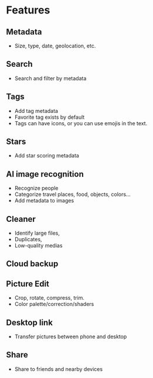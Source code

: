 # Features

## Metadata

- Size, type, date, geolocation, etc.

## Search

- Search and filter by metadata

## Tags

- Add tag metadata
- Favorite tag exists by default
- Tags can have icons, or you can use emojis in the text.

## Stars

- Add star scoring metadata

## AI image recognition

- Recognize people
- Categorize travel places, food, objects, colors...
- Add metadata to images

## Cleaner

- Identify large files,
- Duplicates,
- Low-quality medias

## Cloud backup

## Picture Edit

- Crop, rotate, compress, trim.
- Color palette/correction/shaders

## Desktop link

- Transfer pictures between phone and desktop

## Share

- Share to friends and nearby devices 
